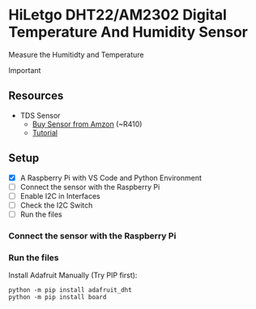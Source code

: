 # HiLetgo DHT22/AM2302 Digital Temperature And Humidity Sensor 
Measure the Humitidty and Temperature



Important

## Resources ##

+ TDS Sensor
    + [Buy Sensor from Amzon](https://www.amazon.com/dp/B01N9BA0O4/ref=cm_sw_em_r_mt_dp_GFQYDDD35FYXMQRK9N6C) (~R410)
    + [Tutorial](https://pimylifeup.com/raspberry-pi-humidity-sensor-dht22/)

## Setup ##

- [X] A Raspberry Pi with VS Code and Python Environment 
- [ ] Connect the sensor with the Raspberry Pi
- [ ] Enable I2C in Interfaces
- [ ] Check the I2C Switch
- [ ] Run the files

### Connect the sensor with the Raspberry Pi ###



### Run the files ###
Install Adafruit Manually (Try PIP first):

```console
python -m pip install adafruit_dht
python -m pip install board
```

